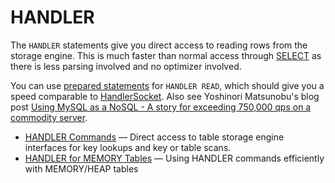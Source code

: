 # HANDLER

The `HANDLER` statements give you direct access to reading rows from the storage engine. This is much faster than normal access through [SELECT](/sql-statements-structure/sql-statements/data-manipulation/selecting-data/select/) as there is less parsing involved and no optimizer involved.

You can use [prepared statements](/sql-statements-structure/sql-statements/prepared-statements/) for `HANDLER READ`, which should give you a speed comparable to [HandlerSocket](/sql-statements-structure/nosql/handlersocket/). Also see Yoshinori Matsunobu's blog post [Using MySQL as a NoSQL - A story for exceeding 750,000 qps on a commodity server](http://yoshinorimatsunobu.blogspot.com/2010/10/using-mysql-as-nosql-story-for.html).

- [HANDLER Commands](/sql-statements-structure/nosql/handler/handler-commands/) — Direct access to table storage engine interfaces for key lookups and key or table scans.
- [HANDLER for MEMORY Tables](/sql-statements-structure/nosql/handler/handler-for-memory-tables/) — Using HANDLER commands efficiently with MEMORY/HEAP tables